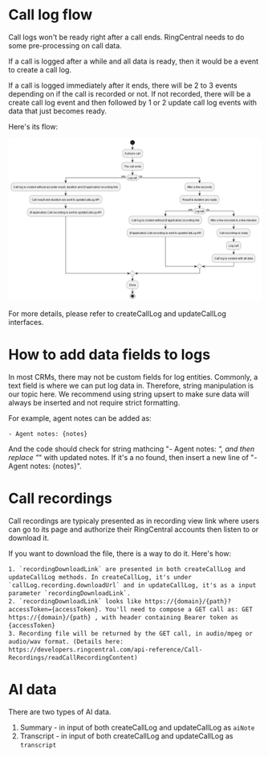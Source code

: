# Call log flow

Call logs won't be ready right after a call ends. RingCentral needs to do some pre-processing on call data. 

If a call is logged after a while and all data is ready, then it would be a event to create a call log.

If a call is logged immediately after it ends, there will be 2 to 3 events depending on if the call is recorded or not. If not recorded, there will be a create call log event and then followed by 1 or 2 update call log events with data that just becomes ready.

Here's its flow:

![Call log flow](../img/call-log-flow.png)

For more details, please refer to createCallLog and updateCallLog interfaces.

# How to add data fields to logs

In most CRMs, there may not be custom fields for log entities. Commonly, a text field is where we can put log data in. Therefore, string manipulation is our topic here. We recommend using string upsert to make sure data will always be inserted and not require strict formatting. 

For example, agent notes can be added as:

    - Agent notes: {notes}

And the code should check for string mathcing "- Agent notes: *", and then replace "*" with updated notes. If it's a no found, then insert a new line of "- Agent notes: {notes}".

# Call recordings

Call recordings are typicaly presented as in recording view link where users can go to its page and authorize their RingCentral accounts then listen to or download it.

If you want to download the file, there is a way to do it. Here's how:

    1. `recordingDownloadLink` are presented in both createCallLog and updateCallLog methods. In createCallLog, it's under `callLog.recording.downloadUrl` and in updateCallLog, it's as a input parameter `recordingDownloadLink`. 
    2. `recordingDownloadLink` looks like https://{domain}/{path}?accessToken={accessToken}. You'll need to compose a GET call as: GET https://{domain}/{path} , with header containing Bearer token as {accessToken}
    3. Recording file will be returned by the GET call, in audio/mpeg or audio/wav format. (Details here: https://developers.ringcentral.com/api-reference/Call-Recordings/readCallRecordingContent)

# AI data

There are two types of AI data.

1. Summary - in input of both createCallLog and updateCallLog as `aiNote`
2. Transcript - in input of both createCallLog and updateCallLog as `transcript`